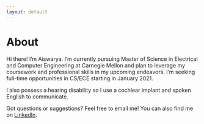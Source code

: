```yaml
---
layout: default
---
```

<h1> About </h1>
Hi there! I’m Aiswarya. I’m currently pursuing Master of Science in Electrical and Computer Engineering at Carnegie Mellon and plan to leverage my coursework and professional skills in my upcoming endeavors. I’m seeking full-time opportunities in CS/ECE starting in January 2021.

I also possess a hearing disability so I use a cochlear implant and spoken English to communicate.

Got questions or suggestions? Feel free to email me! You can also find me on [LinkedIn](https://www.linkedin.com/in/avinodku/).
